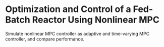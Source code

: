 # **Optimization and Control of a Fed-Batch Reactor Using Nonlinear MPC**

Simulate nonlinear MPC controller as adaptive and time-varying MPC controller, and compare performance.
